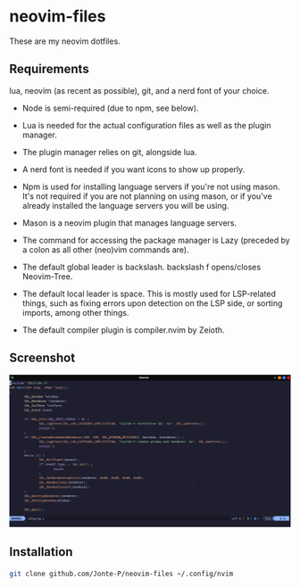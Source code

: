 # neovim-files
These are my neovim dotfiles.

## Requirements
lua, neovim (as recent as possible), git, and a nerd font of your choice.
* Node is semi-required (due to npm, see below).

* Lua is needed for the actual configuration files as well as the plugin manager.
* The plugin manager relies on git, alongside lua.
* A nerd font is needed if you want icons to show up properly.
* Npm is used for installing language servers if you're not using mason. It's not required if you are not planning on using mason, or if you've already installed the language servers you will be using.
* Mason is a neovim plugin that manages language servers.
* The command for accessing the package manager is Lazy (preceded by a colon as all other (neo)vim commands are).
* The default global leader is backslash. backslash f opens/closes Neovim-Tree.
* The default local leader is space. This is mostly used for LSP-related things, such as fixing errors upon detection on the LSP side, or sorting imports, among other things.
* The default compiler plugin is compiler.nvim by Zeioth. 

## Screenshot
![screenshot](.screenshot.png)
## Installation
```bash
git clone github.com/Jonte-P/neovim-files ~/.config/nvim
```


